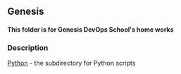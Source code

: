 ## Genesis  
#### This folder is for Genesis DevOps School's home works

### Description
[Python](/DevOps_School/Python/) - the subdirectory for Python scripts